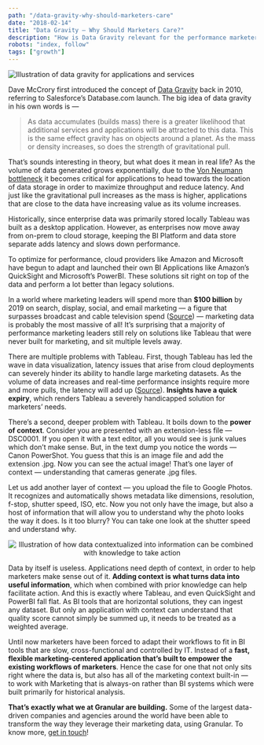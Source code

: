 ```yaml
---
path: "/data-gravity-why-should-marketers-care"
date: "2018-02-14"
title: "Data Gravity — Why Should Marketers Care?"
description: "How is Data Gravity relevant for the performance marketers of today? Can generic BI tools keep up with vertical solutions?"
robots: "index, follow"
tags: ["growth"]
---
```


![Illustration of data gravity for applications and services
](https://cdn-images-1.medium.com/max/1600/0*7cOtiIi_TFdMZZau. "The effect of data gravity
")

Dave McCrory first introduced the concept of [Data
Gravity](https://blog.mccrory.me/2010/12/07/data-gravity-in-the-clouds/) back in
2010, referring to Salesforce’s Database.com launch. The big idea of data
gravity in his own words is —

> As data accumulates (builds mass) there is a greater likelihood that additional
> services and applications will be attracted to this data. This is the same
> effect gravity has on objects around a planet. As the mass or density increases,
> so does the strength of gravitational pull.

That’s sounds interesting in theory, but what does it mean in real life? As the
volume of data generated grows exponentially, due to the [Von Neumann
bottleneck](http://wiki.c2.com/?VonNeumannBottleneck) it becomes critical for
applications to head towards the location of data storage in order to maximize
throughput and reduce latency. And just like the gravitational pull increases as
the mass is higher, applications that are close to the data have increasing
value as its volume increases.

Historically, since enterprise data was primarily stored locally Tableau was
built as a desktop application. However, as enterprises now move away from
on-prem to cloud storage, keeping the BI Platform and data store separate adds
latency and slows down performance.

To optimize for performance, cloud providers like Amazon and Microsoft have
begun to adapt and launched their own BI Applications like Amazon’s QuickSight
and Microsoft’s PowerBI. These solutions sit right on top of the data and
perform a lot better than legacy solutions.

In a world where marketing leaders will spend more than **$100 billion** by 2019
on search, display, social, and email marketing — a figure that surpasses
broadcast and cable television spend
([Source](https://www.recode.net/2014/11/17/12064372/the-marketing-industry-has-a-big-data-problem))
— marketing data is probably the most massive of all! It’s surprising that a
majority of performance marketing leaders still rely on solutions like Tableau
that were never built for marketing, and sit multiple levels away.

There are multiple problems with Tableau. First, though Tableau has led the wave
in data visualization, latency issues that arise from cloud deployments can
severely hinder its ability to handle large marketing datasets. As the volume of
data increases and real-time performance insights require more and more pulls,
the latency will add up
([Source](https://rctom.hbs.org/submission/too-much-data-strikes-a-blow-to-tableau/)).
**Insights have a quick expiry**, which renders Tableau a severely handicapped
solution for marketers’ needs.

There’s a second, deeper problem with Tableau. It boils down to the **power of
context**. Consider you are presented with an extension-less file — DSC0001. If
you open it with a text editor, all you would see is junk values which don’t
make sense. But, in the text dump you notice the words — Canon PowerShot. You
guess that this is an image file and add the extension .jpg. Now you can see the
actual image! That’s one layer of context — understanding that cameras generate
.jpg files.

Let us add another layer of context — you upload the file to Google Photos. It
recognizes and automatically shows metadata like dimensions, resolution, f-stop,
shutter speed, ISO, etc. Now you not only have the image, but also a host of
information that will allow you to understand why the photo looks the way it
does. Is it too blurry? You can take one look at the shutter speed and
understand why.

<center>
<img src="https://cdn-images-1.medium.com/max/1600/0*3zg8iNZVAs9vYWFy." alt="Illustration of how data contextualized into information can be combined with knowledge to take action
" title="Information is useful, data by itself is not
" />
</center>

Data by itself is useless. Applications need depth of context, in order to help
marketers make sense out of it. **Adding context is what turns data into useful
information**, which when combined with prior knowledge can help facilitate
action. And this is exactly where Tableau, and even QuickSight and PowerBI fall
flat. As BI tools that are horizontal solutions, they can ingest any dataset.
But only an application with context can understand that quality score cannot
simply be summed up, it needs to be treated as a weighted average.

Until now marketers have been forced to adapt their workflows to fit in BI tools
that are slow, cross-functional and controlled by IT. Instead of a **fast,
flexible marketing-centered application that’s built to empower the existing
workflows of marketers**. Hence the case for one that not only sits right where
the data is, but also has all of the marketing context built-in — to work with
Marketing that is always-on rather than BI systems which were built primarily
for historical analysis.

**That’s exactly what we at Granular are building.** Some of the largest
data-driven companies and agencies around the world have been able to transform
the way they leverage their marketing data, using Granular. To know more, [get
in touch](mailto:sales@granularhq.com)!

